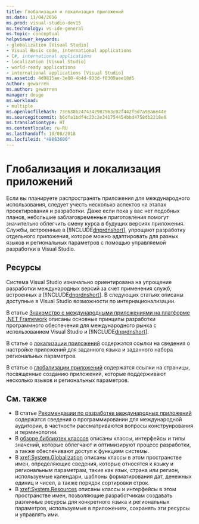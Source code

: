 ```yaml
---
title: Глобализация и локализация приложений
ms.date: 11/04/2016
ms.prod: visual-studio-dev15
ms.technology: vs-ide-general
ms.topic: conceptual
helpviewer_keywords:
- globalization [Visual Studio]
- Visual Basic code, international applications
- C#, international applications
- localization [Visual Studio]
- world-ready applications
- international applications [Visual Studio]
ms.assetid: 4d9815ae-3e80-4b4d-933d-f8309aee18d5
author: gewarren
ms.author: gewarren
manager: douge
ms.workload:
- multiple
ms.openlocfilehash: 73e638b2474342987963c02f442f5d7a98a6e44e
ms.sourcegitcommit: b6dfa1bdf4c23c2e341754454bbd4758db2218e0
ms.translationtype: HT
ms.contentlocale: ru-RU
ms.lasthandoff: 10/08/2018
ms.locfileid: "48863600"
---
```

# <a name="globalizing-and-localizing-applications"></a>Глобализация и локализация приложений

Если вы планируете распространять приложения для международного использования, следует учесть несколько аспектов на этапах проектирования и разработки. Даже если пока у вас нет подобных планов, небольшие заблаговременные приготовления помогут значительно облегчить смену курса в будущих версиях приложения. Службы, встроенные в [!INCLUDE[dnprdnshort](../code-quality/includes/dnprdnshort_md.md)], упрощают разработку отдельного приложения, которое можно адаптировать для разных языков и региональных параметров с помощью управляемой разработки в Visual Studio.

## <a name="resources"></a>Ресурсы

 Система Visual Studio изначально ориентирована на упрощение разработки международных версий за счет применения служб, встроенных в [!INCLUDE[dnprdnshort](../code-quality/includes/dnprdnshort_md.md)]. В следующих статьях описаны доступные в Visual Studio возможности по интернационализации.

 В статье [Знакомство с международными приложениями на платформе .NET Framework](../ide/introduction-to-international-applications-based-on-the-dotnet-framework.md) описаны основные принципы разработки программного обеспечения для международного рынка с использованием Visual Studio и [!INCLUDE[dnprdnshort](../code-quality/includes/dnprdnshort_md.md)].

 В статье о [локализации приложений](../ide/localizing-applications.md) содержатся ссылки на сведения о настройке приложений для заданного языка и заданного набора региональных параметров.

 В статье о [глобализации приложений](../ide/globalizing-applications.md) содержатся ссылки на страницы, посвященные созданию приложений, которые поддерживают несколько языков и региональных параметров.

## <a name="see-also"></a>См. также

- В статье [Рекомендации по разработке международных приложений](/dotnet/standard/globalization-localization/best-practices-for-developing-world-ready-apps) содержатся сведения о программировании для международной аудитории, в частности рассматриваются вопросы конструирования и терминологии.
- В [обзоре библиотек классов](/dotnet/standard/class-library-overview) описаны классы, интерфейсы и типы значений, которые облегчают и оптимизируют процесс разработки, а также обеспечивают доступ к функциям системы.
- В <xref:System.Globalization> описаны классы в этом пространстве имен, определяющие сведения, которые относятся к языку и региональным параметрам, такие как язык, страна или регион, используемые календари, шаблоны форматирования дат, денежных единиц и чисел, а также порядок сортировки строк.
- В <xref:System.Resources> описаны классы и интерфейсы в этом пространстве имен, позволяющие разработчикам создавать различные ресурсы для конкретного языка и региональных параметров, используемые в приложениях, сохранять эти ресурсы и управлять ими.
